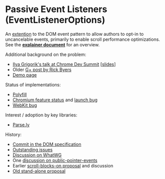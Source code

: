 # Passive Event Listeners (EventListenerOptions)
An [extention](https://dom.spec.whatwg.org/#dictdef-eventlisteneroptions) to the DOM event pattern to allow authors to opt-in to uncancelable events, primarily to enable scroll performance optimizations.  See the [**explainer document**](https://github.com/RByers/EventListenerOptions/blob/gh-pages/explainer.md) for an overview.

Additional background on the problem:
 * [Ilya Grigorik's talk at Chrome Dev Summit](https://www.youtube.com/watch?v=NrEjkflqPxQ&feature=youtu.be&t=557) [[slides](https://docs.google.com/presentation/d/1WdMyLpuI93TR_w0fvKqFlUGPcLk3A4UJ2sBuUkeFcwU/present?slide=id.g7299ef155_0_7)]
 * Older [G+ post by Rick Byers](https://plus.google.com/+RickByers/posts/cmzrtyBYPQc)
 * [Demo page](http://rbyers.github.io/janky-touch-scroll.html)

Status of implementations:
 * [Polyfill](https://rbyers.github.com/EventListenerOptions/EventListenerOptions.polyfill.js)
 * [Chromium feature status](https://www.chromestatus.com/features/5718574840676352) and [launch bug](https://code.google.com/p/chromium/issues/detail?id=489802)
 * [WebKit bug](https://bugs.webkit.org/show_bug.cgi?id=149466)

Interest / adoption by key libraries:
  * [Parse.ly](https://github.com/Parsely/time-engaged/issues/3)

History:
 * [Commit in the DOM specification](https://github.com/whatwg/dom/commit/253a21b8e78e37447c47983916a7cf39c4f6a3c5)
 * [Outstanding issues](https://github.com/RByers/EventListenerOptions/issues?q=is%3Aissue)
 * [Discussion on WhatWG](https://lists.w3.org/Archives/Public/public-whatwg-archive/2015Jul/0018.html)
 * One [discussion on public-pointer-events](https://lists.w3.org/Archives/Public/public-pointer-events/2015AprJun/0042.html)
 * Earlier [scroll-blocks-on proposal](https://docs.google.com/document/d/1aOQRw76C0enLBd0mCG_-IM6bso7DxXwvqTiRWgNdTn8/edit#heading=h.wi06xpj70hhd) and discussion
 * [Old stand-alone proposal](https://rbyers.github.io/EventListenerOptions/EventListenerOptions.html)
